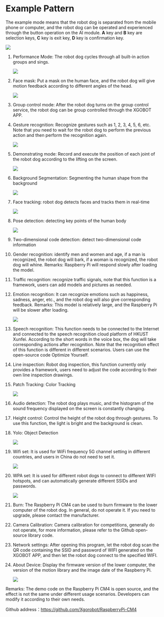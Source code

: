 ﻿---
sidebar_position: 3
sidebar_label: Example Pattern
---

# Example Pattern

The example mode means that the robot dog is separated from the mobile phone or computer, and the robot dog can be operated and experienced through the button operation on the AI module. **A** key and **B** key are selection keys, **C** key is exit key, **D** key is confirmation key.

![](https://wiki-media-ef.oss-cn-hongkong.aliyuncs.com/i18n/en/docusaurus-plugin-content-docs/current/pico/cm4-xgo-robot-kit/images/cm4-xgo-exmple-01.png)

1. Performance Mode: The robot dog cycles through all built-in action groups and sings.

   ![](https://wiki-media-ef.oss-cn-hongkong.aliyuncs.com/i18n/en/docusaurus-plugin-content-docs/current/pico/cm4-xgo-robot-kit/images/cm4-xgo-exmple-02.gif)

2. Face mask: Put a mask on the human face, and the robot dog will give motion feedback according to different angles of the head.

   ![](https://wiki-media-ef.oss-cn-hongkong.aliyuncs.com/i18n/en/docusaurus-plugin-content-docs/current/pico/cm4-xgo-robot-kit/images/cm4-xgo-exmple-03.png)

3. Group control mode: After the robot dog turns on the group control service, the robot dog can be group controlled through the XGOBOT APP.

4. Gesture recognition: Recognize gestures such as 1, 2, 3, 4, 5, 6, etc. Note that you need to wait for the robot dog to perform the previous action and then perform the recognition again.

   ![](https://wiki-media-ef.oss-cn-hongkong.aliyuncs.com/i18n/en/docusaurus-plugin-content-docs/current/pico/cm4-xgo-robot-kit/images/cm4-xgo-exmple-04.png)

5. Demonstrating mode: Record and execute the position of each joint of the robot dog according to the lifting on the screen.

   ![](https://wiki-media-ef.oss-cn-hongkong.aliyuncs.com/i18n/en/docusaurus-plugin-content-docs/current/pico/cm4-xgo-robot-kit/images/cm4-xgo-exmple-14.gif)

6. Background Segmentation: Segmenting the human shape from the background

   ![](https://wiki-media-ef.oss-cn-hongkong.aliyuncs.com/i18n/en/docusaurus-plugin-content-docs/current/pico/cm4-xgo-robot-kit/images/cm4-xgo-exmple-05.png)

7. Face tracking: robot dog detects faces and tracks them in real-time

   ![](https://wiki-media-ef.oss-cn-hongkong.aliyuncs.com/i18n/en/docusaurus-plugin-content-docs/current/pico/cm4-xgo-robot-kit/images/cm4-xgo-exmple-06.png)

8. Pose detection: detecting key points of the human body

   ![](https://wiki-media-ef.oss-cn-hongkong.aliyuncs.com/i18n/en/docusaurus-plugin-content-docs/current/pico/cm4-xgo-robot-kit/images/cm4-xgo-exmple-07.png)

9. Two-dimensional code detection: detect two-dimensional code information

10. Gender recognition: identify men and women and age, if a man is recognized, the robot dog will bark, if a woman is recognized, the robot dog will whine. Remarks: Raspberry Pi will respond slowly after loading the model.

11. Traffic recognition: recognize traffic signals, note that this function is a framework, users can add models and pictures as needed.

12. Emotion recognition: It can recognize emotions such as happiness, sadness, anger, etc., and the robot dog will also give corresponding feedback. Remarks: This model is relatively large, and the Raspberry Pi will be slower after loading.

    ![](https://wiki-media-ef.oss-cn-hongkong.aliyuncs.com/i18n/en/docusaurus-plugin-content-docs/current/pico/cm4-xgo-robot-kit/images/cm4-xgo-exmple-08.png)

13. Speech recognition: This function needs to be connected to the Internet and connected to the speech recognition cloud platform of HKUST Xunfei. According to the short words in the voice box, the dog will take corresponding actions after recognition. Note that the recognition effect of this function is different in different scenarios. Users can use the open-source code Optimize Yourself.

14. Line inspection: Robot dog inspection, this function currently only provides a framework, users need to adjust the code according to their own line inspection drawings.

15. Patch Tracking: Color Tracking

    ![](https://wiki-media-ef.oss-cn-hongkong.aliyuncs.com/i18n/en/docusaurus-plugin-content-docs/current/pico/cm4-xgo-robot-kit/images/cm4-xgo-exmple-09.png)

16. Audio detection: The robot dog plays music, and the histogram of the sound frequency displayed on the screen is constantly changing.

17. Height control: Control the height of the robot dog through gestures. To use this function, the light is bright and the background is clean.

18. Yolo: Object Detection

    ![](https://wiki-media-ef.oss-cn-hongkong.aliyuncs.com/i18n/en/docusaurus-plugin-content-docs/current/pico/cm4-xgo-robot-kit/images/cm4-xgo-exmple-10.png)

19. Wifi set: It is used for WiFi frequency 5G channel setting in different countries, and users in China do not need to set it.

    ![](https://wiki-media-ef.oss-cn-hongkong.aliyuncs.com/i18n/en/docusaurus-plugin-content-docs/current/pico/cm4-xgo-robot-kit/images/cm4-xgo-exmple-11.png)

20. WPA set: It is used for different robot dogs to connect to different WIFI hotspots, and can automatically generate different SSIDs and passwords.

    ![](https://wiki-media-ef.oss-cn-hongkong.aliyuncs.com/i18n/en/docusaurus-plugin-content-docs/current/pico/cm4-xgo-robot-kit/images/cm4-xgo-exmple-12.png)

21. Burn: The Raspberry Pi CM4 can be used to burn firmware to the lower computer of the robot dog. In general, do not operate it. If you need to upgrade, please contact the manufacturer.

22. Camera Calibration: Camera calibration for competitions, generally do not operate, for more information, please refer to the Github open-source library code.

23. Network settings: After opening this program, let the robot dog scan the QR code containing the SSID and password of WIFI generated on the XGOBOT APP, and then let the robot dog connect to the specified WIFI.



24. About Device: Display the firmware version of the lower computer, the version of the motion library and the image date of the Raspberry Pi.

    ![](https://wiki-media-ef.oss-cn-hongkong.aliyuncs.com/i18n/en/docusaurus-plugin-content-docs/current/pico/cm4-xgo-robot-kit/images/cm4-xgo-exmple-13.png)

Remarks: The demo code on the Raspberry Pi CM4 is open source, and the effect is not the same under different usage scenarios. Developers can modify it according to their own needs.

Github address：https://github.com/Xgorobot/RaspberryPi-CM4
